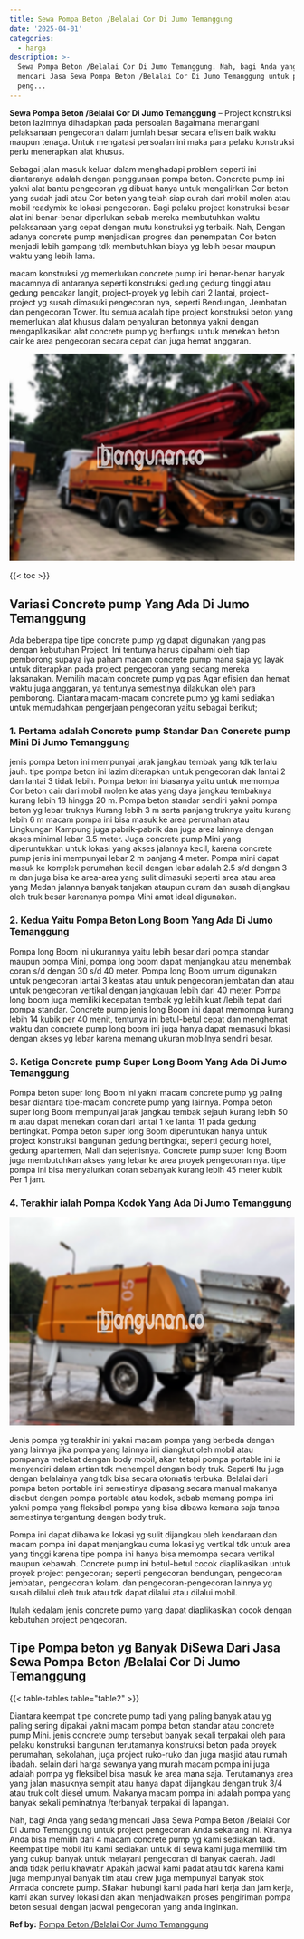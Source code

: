 ```yaml
---
title: Sewa Pompa Beton /Belalai Cor Di Jumo Temanggung
date: '2025-04-01'
categories:
  - harga
description: >-
  Sewa Pompa Beton /Belalai Cor Di Jumo Temanggung. Nah, bagi Anda yang sedang
  mencari Jasa Sewa Pompa Beton /Belalai Cor Di Jumo Temanggung untuk project
  peng...
---
```


**Sewa Pompa Beton /Belalai Cor Di Jumo Temanggung** – Project konstruksi beton lazimnya dihadapkan pada persoalan Bagaimana menangani pelaksanaan pengecoran dalam jumlah besar secara efisien baik waktu maupun tenaga. Untuk mengatasi persoalan ini maka para pelaku konstruksi perlu menerapkan alat khusus.

Sebagai jalan masuk keluar dalam menghadapi problem seperti ini diantaranya adalah dengan penggunaan pompa beton. Concrete pump ini yakni alat bantu pengecoran yg dibuat hanya untuk mengalirkan Cor beton yang sudah jadi atau Cor beton yang telah siap curah dari mobil molen atau mobil readymix ke lokasi pengecoran. Bagi pelaku project konstruksi besar alat ini benar-benar diperlukan sebab mereka membutuhkan waktu pelaksanaan yang cepat dengan mutu konstruksi yg terbaik. Nah, Dengan adanya concrete pump menjadikan progres dan penempatan Cor beton menjadi lebih gampang tdk membutuhkan biaya yg lebih besar maupun waktu yang lebih lama.

macam konstruksi yg memerlukan concrete pump ini benar-benar banyak macamnya di antaranya seperti konstruksi gedung gedung tinggi atau gedung pencakar langit, project-proyek yg lebih dari 2 lantai, project-project yg susah dimasuki pengecoran nya, seperti Bendungan, Jembatan dan pengecoran Tower. Itu semua adalah tipe project konstruksi beton yang memerlukan alat khusus dalam penyaluran betonnya yakni dengan mengaplikasikan alat concrete pump yg berfungsi untuk menekan beton cair ke area pengecoran secara cepat dan juga hemat anggaran.

![Sewa Pompa Beton /Belalai Cor Di Jumo Temanggung](/images/sewa-concrete-pump-19.png)

{{< toc >}}

## Variasi Concrete pump Yang Ada Di Jumo Temanggung

Ada beberapa tipe tipe concrete pump yg dapat digunakan yang pas dengan kebutuhan Project. Ini tentunya harus dipahami oleh tiap pemborong supaya iya paham macam concrete pump mana saja yg layak untuk diterapkan pada project pengecoran yang sedang mereka laksanakan. Memilih macam concrete pump yg pas Agar efisien dan hemat waktu juga anggaran, ya tentunya semestinya dilakukan oleh para pemborong. Diantara macam-macam concrete pump yg kami sediakan untuk memudahkan pengerjaan pengecoran yaitu sebagai berikut;

### 1\. Pertama adalah Concrete pump Standar Dan Concrete pump Mini Di Jumo Temanggung

jenis pompa beton ini mempunyai jarak jangkau tembak yang tdk terlalu jauh. tipe pompa beton ini lazim diterapkan untuk pengecoran dak lantai 2 dan lantai 3 tidak lebih. Pompa beton ini biasanya yaitu untuk memompa Cor beton cair dari mobil molen ke atas yang daya jangkau tembaknya kurang lebih 18 hingga 20 m. Pompa beton standar sendiri yakni pompa beton yg lebar truknya Kurang lebih 3 m serta panjang truknya yaitu kurang lebih 6 m macam pompa ini bisa masuk ke area perumahan atau Lingkungan Kampung juga pabrik-pabrik dan juga area lainnya dengan akses minimal lebar 3.5 meter. Juga concrete pump Mini yang diperuntukkan untuk lokasi yang akses jalannya kecil, karena concrete pump jenis ini mempunyai lebar 2 m panjang 4 meter. Pompa mini dapat masuk ke komplek perumahan kecil dengan lebar adalah 2.5 s/d dengan 3 m dan juga bisa ke area-area yang sulit dimasuki seperti area atau area yang Medan jalannya banyak tanjakan ataupun curam dan susah dijangkau oleh truk besar karenanya pompa Mini amat ideal digunakan.

### 2\. Kedua Yaitu Pompa Beton Long Boom Yang Ada Di Jumo Temanggung

Pompa long Boom ini ukurannya yaitu lebih besar dari pompa standar maupun pompa Mini, pompa long boom dapat menjangkau atau menembak coran s/d dengan 30 s/d 40 meter. Pompa long Boom umum digunakan untuk pengecoran lantai 3 keatas atau untuk pengecoran jembatan dan atau untuk pengecoran vertikal dengan jangkauan lebih dari 40 meter. Pompa long boom juga memiliki kecepatan tembak yg lebih kuat /lebih tepat dari pompa standar. Concrete pump jenis long Boom ini dapat memompa kurang lebih 14 kubik per 40 menit, tentunya ini betul-betul cepat dan menghemat waktu dan concrete pump long boom ini juga hanya dapat memasuki lokasi dengan akses yg lebar karena memang ukuran mobilnya sendiri besar.

### 3\. Ketiga Concrete pump Super Long Boom Yang Ada Di Jumo Temanggung

Pompa beton super long Boom ini yakni macam concrete pump yg paling besar diantara tipe-macam concrete pump yang lainnya. Pompa beton super long Boom mempunyai jarak jangkau tembak sejauh kurang lebih 50 m atau dapat menekan coran dari lantai 1 ke lantai 11 pada gedung bertingkat. Pompa beton super long Boom diperuntukan hanya untuk project konstruksi bangunan gedung bertingkat, seperti gedung hotel, gedung apartemen, Mall dan sejenisnya. Concrete pump super long Boom juga membutuhkan akses yang lebar ke area proyek pengecoran nya. tipe pompa ini bisa menyalurkan coran sebanyak kurang lebih 45 meter kubik Per 1 jam.

### 4\. Terakhir ialah Pompa Kodok Yang Ada Di Jumo Temanggung

![Sewa Pompa Beton /Belalai Cor Di Jumo Temanggung](/images/sewa-concrete-pump-22.png)

Jenis pompa yg terakhir ini yakni macam pompa yang berbeda dengan yang lainnya jika pompa yang lainnya ini diangkut oleh mobil atau pompanya melekat dengan body mobil, akan tetapi pompa portable ini ia menyendiri dalam artian tdk menempel dengan body truk. Seperti Itu juga dengan belalainya yang tdk bisa secara otomatis terbuka. Belalai dari pompa beton portable ini semestinya dipasang secara manual makanya disebut dengan pompa portable atau kodok, sebab memang pompa ini yakni pompa yang fleksibel pompa yang bisa dibawa kemana saja tanpa semestinya tergantung dengan body truk.

Pompa ini dapat dibawa ke lokasi yg sulit dijangkau oleh kendaraan dan macam pompa ini dapat menjangkau cuma lokasi yg vertikal tdk untuk area yang tinggi karena tipe pompa ini hanya bisa memompa secara vertikal maupun kebawah. Concrete pump ini betul-betul cocok diaplikasikan untuk proyek project pengecoran; seperti pengecoran bendungan, pengecoran jembatan, pengecoran kolam, dan pengecoran-pengecoran lainnya yg susah dilalui oleh truk atau tdk dapat dilalui atau dilalui mobil.

Itulah kedalam jenis concrete pump yang dapat diaplikasikan cocok dengan kebutuhan project pengecoran.

## Tipe Pompa beton yg Banyak DiSewa Dari Jasa Sewa Pompa Beton /Belalai Cor Di Jumo Temanggung

{{< table-tables table="table2" >}}

Diantara keempat tipe concrete pump tadi yang paling banyak atau yg paling sering dipakai yakni macam pompa beton standar atau concrete pump Mini. jenis concrete pump tersebut banyak sekali terpakai oleh para pelaku konstruksi bangunan terutamanya konstruksi beton pada proyek perumahan, sekolahan, juga project ruko-ruko dan juga masjid atau rumah ibadah. selain dari harga sewanya yang murah macam pompa ini juga adalah pompa yg fleksibel bisa masuk ke area mana saja. Terutamanya area yang jalan masuknya sempit atau hanya dapat dijangkau dengan truk 3/4 atau truk colt diesel umum. Makanya macam pompa ini adalah pompa yang banyak sekali peminatnya /terbanyak terpakai di lapangan.

Nah, bagi Anda yang sedang mencari Jasa Sewa Pompa Beton /Belalai Cor Di Jumo Temanggung untuk project pengecoran Anda sekarang ini. Kiranya Anda bisa memilih dari 4 macam concrete pump yg kami sediakan tadi. Keempat tipe mobil itu kami sediakan untuk di sewa kami juga memiliki tim yang cukup banyak untuk melayani pengecoran di banyak daerah. Jadi anda tidak perlu khawatir Apakah jadwal kami padat atau tdk karena kami juga mempunyai banyak tim atau crew juga mempunyai banyak stok Armada concrete pump. Silakan hubungi kami pada hari kerja dan jam kerja, kami akan survey lokasi dan akan menjadwalkan proses pengiriman pompa beton sesuai dengan jadwal pengecoran yang anda inginkan.

**Ref by:** [Pompa Beton /Belalai Cor Jumo Temanggung](https://id.wikipedia.org/wiki/Pompa)
